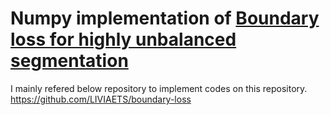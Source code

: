 # Numpy implementation of [Boundary loss for highly unbalanced segmentation](http://proceedings.mlr.press/v102/kervadec19a.html)

I mainly refered below repository to implement codes on this repository.
https://github.com/LIVIAETS/boundary-loss